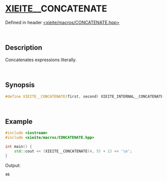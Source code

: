 # [XIEITE](../macros.md)\_\_CONCATENATE
Defined in header [<xieite/macros/CONCATENATE.hpp>](../../include/xieite/macros/CONCATENATE.hpp)

&nbsp;

## Description
Concatenates expressions literally.

&nbsp;

## Synopsis
```cpp
#define XIEITE__CONCATENATE(first, second) XIEITE_INTERNAL__CONCATENATE(first, second)
```

&nbsp;

## Example
```cpp
#include <iostream>
#include <xieite/macros/CONCATENATE.hpp>

int main() {
    std::cout << (XIEITE__CONCATENATE(4, 5) + 1) << '\n';
}
```
Output:
```
46
```
